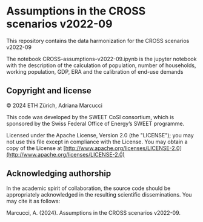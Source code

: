 # Assumptions in the CROSS scenarios v2022-09

This repository contains the data harmonization for the CROSS scenarios v2022-09

The notebook CROSS-assumptions-v2022-09.ipynb is the jupyter notebook with the description of the calculation of population, number of households, working population, GDP, ERA and the calibration of end-use demands


## Copyright and license

&copy; 2024 ETH Zürich, Adriana Marcucci

This code was developed by the SWEET CoSI consortium, which is sponsored by the Swiss Federal Office of Energy’s SWEET programme.

Licensed under the Apache License, Version 2.0 (the "LICENSE"); you may not use this file except in compliance with the License. You may obtain a copy of the License at [http://www.apache.org/licenses/LICENSE-2.0](http://www.apache.org/licenses/LICENSE-2.0)


## Acknowledging authorship

In the academic spirit of collaboration, the source code should be appropriately acknowledged in the resulting scientific disseminations.
You may cite it as follows:

Marcucci, A. (2024). Assumptions in the CROSS scenarios v2022-09.
